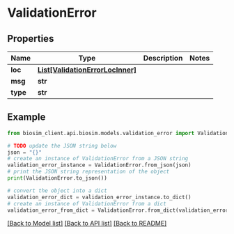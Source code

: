 # ValidationError

## Properties

| Name     | Type                                                            | Description | Notes |
| -------- | --------------------------------------------------------------- | ----------- | ----- |
| **loc**  | [**List[ValidationErrorLocInner]**](ValidationErrorLocInner.md) |             |
| **msg**  | **str**                                                         |             |
| **type** | **str**                                                         |             |

## Example

```python
from biosim_client.api.biosim.models.validation_error import ValidationError

# TODO update the JSON string below
json = "{}"
# create an instance of ValidationError from a JSON string
validation_error_instance = ValidationError.from_json(json)
# print the JSON string representation of the object
print(ValidationError.to_json())

# convert the object into a dict
validation_error_dict = validation_error_instance.to_dict()
# create an instance of ValidationError from a dict
validation_error_from_dict = ValidationError.from_dict(validation_error_dict)
```

[[Back to Model list]](../README.md#documentation-for-models) [[Back to API list]](../README.md#documentation-for-api-endpoints) [[Back to README]](../README.md)
